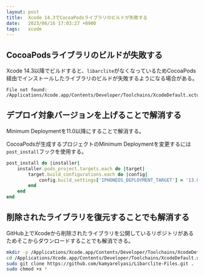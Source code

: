 ```yaml
---
layout: post
title:  Xcode 14.3でCocoaPodsライブラリのビルドが失敗する
date:   2023/06/16 17:03:27 +0900
tags:   xcode
---
```


## CocoaPodsライブラリのビルドが失敗する

Xcode 14.3以降でビルドすると、`libarclite`がなくなっているためCocoaPods経由でインストールしたライブラリのビルドが失敗するようになる場合がある。

```stderr
File not found: /Applications/Xcode.app/Contents/Developer/Toolchains/XcodeDefault.xctoolchain/usr/lib/arc/libarclite_iphoneos.a
```

## デプロイ対象バージョンを上げることで解消する

Minimum Deploymentを11.0以降にすることで解消する。

CocoaPodsが生成するプロジェクトのMinimum Deploymentを変更するには`post_install`フックを使用する。

```ruby
post_install do |installer|
    installer.pods_project.targets.each do |target|
        target.build_configurations.each do |config|
            config.build_settings['IPHONEOS_DEPLOYMENT_TARGET'] = '13.0'
        end
    end
end
```

## 削除されたライブラリを復元することでも解消する

GitHub上でXcodeから削除されたライブラリを公開しているリポジトリがあるためそこからダウンロードすることでも解消できる。

```sh
mkdir -p /Applications/Xcode.app/Contents/Developer/Toolchains/XcodeDefault.xctoolchain/usr/lib/arc
cd /Applications/Xcode.app/Contents/Developer/Toolchains/XcodeDefault.xctoolchain/usr/lib/arc
sudo git clone https://github.com/kamyarelyasi/Libarclite-Files.git .
sudo chmod +x *
```
